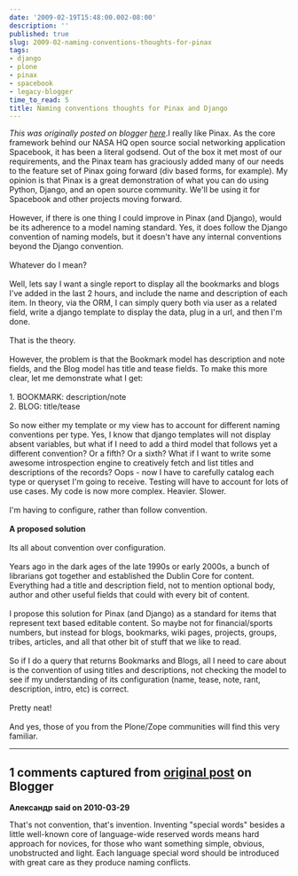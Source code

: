 ```yaml
---
date: '2009-02-19T15:48:00.002-08:00'
description: ''
published: true
slug: 2009-02-naming-conventions-thoughts-for-pinax
tags:
- django
- plone
- pinax
- spacebook
- legacy-blogger
time_to_read: 5
title: Naming conventions thoughts for Pinax and Django
---
```


*This was originally posted on blogger [here](https://pydanny.blogspot.com/2009/02/naming-conventions-thoughts-for-pinax.html)*.I really like Pinax. As the core framework behind our NASA HQ open source social networking application Spacebook, it has been a literal godsend. Out of the box it met most of our requirements, and the Pinax team has graciously added many of our needs to the feature set of Pinax going forward (div based forms, for example). My opinion is that Pinax is a great demonstration of what you can do using Python, Django, and an open source community. We'll be using it for Spacebook and other projects moving forward.<br /><br />However, if there is one thing I could improve in Pinax (and Django), would be its adherence to a model naming standard. Yes, it does follow the Django convention of naming models, but it doesn't have any internal conventions beyond the Django convention.<br /><br />Whatever do I mean?<br /><br />Well, lets say I want a single report to display all the bookmarks and blogs I've added in the last 2 hours, and include the name and description of each item. In theory, via the ORM, I can simply query both via user as a related field, write a django template to display the data, plug in a url, and then I'm done.<br /><br />That is the theory. <br /><br />However, the problem is that the Bookmark model has description and note fields, and the Blog model has title and tease fields. To make this more clear, let me demonstrate what I get:<br /><br /> 1. BOOKMARK: description/note<br /> 2. BLOG: title/tease<br /> <br />So now either my template or my view has to account for different naming conventions per type. Yes, I know that django templates will not display absent variables, but what if I need to add a third model that follows yet a different convention? Or a fifth? Or a sixth? What if I want to write some awesome introspection engine to creatively fetch and list titles and descriptions of the records? Oops - now I have to carefully catalog each type or queryset I'm going to receive. Testing will have to account for lots of use cases. My code is now more complex. Heavier. Slower.<br /><br />I'm having to configure, rather than follow convention.<br /><br /><span style="font-weight: bold;">A proposed solution</span><br /><br />Its all about convention over configuration.<br /><br />Years ago in the dark ages of the late 1990s or early 2000s, a bunch of librarians got together and established the Dublin Core for content. Everything had a title and description field, not to mention optional body, author and other useful fields that could with every bit of content.<br /><br />I propose this solution for Pinax (and Django) as a standard for items that represent text based editable content. So maybe not for financial/sports numbers, but instead for blogs, bookmarks, wiki pages, projects, groups, tribes, articles, and all that other bit of stuff that we like to read.<br /><br />So if I do a query that returns Bookmarks and Blogs, all I need to care about is the convention of using titles and descriptions, not checking the model to see if my understanding of its configuration (name, tease, note, rant, description, intro, etc) is correct.<br /><br />Pretty neat!<br /><br />And yes, those of you from the Plone/Zope communities will find this very familiar.

---

## 1 comments captured from [original post](https://pydanny.blogspot.com/2009/02/naming-conventions-thoughts-for-pinax.html) on Blogger

**Александр said on 2010-03-29**

That's not convention, that's invention. Inventing &quot;special words&quot; besides a little well-known core of language-wide reserved words means hard approach for novices, for those who want something simple, obvious, unobstructed and light. Each language special word should be introduced with great care as they produce naming conflicts.

